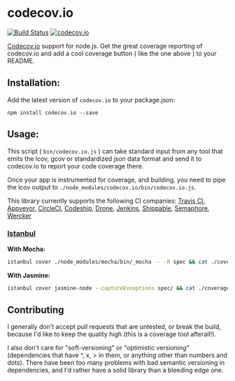 # codecov.io

[![Build Status][travis-image]][travis-url] [![codecov.io](https://codecov.io/github/cainus/codecov.io/coverage.svg?branch=master)](https://codecov.io/github/cainus/codecov.io?branch=master)

[Codecov.io](https://codecov.io/) support for node.js.  Get the great coverage reporting of codecov.io and add a cool coverage button ( like the one above ) to your README.

## Installation:
Add the latest version of `codecov.io` to your package.json:
```
npm install codecov.io --save
```

## Usage:

This script ( `bin/codecov.io.js` ) can take standard input from any tool that emits the lcov, gcov or standardized json data format and send it to codecov.io to report your code coverage there.

Once your app is instrumented for coverage, and building, you need to pipe the lcov output to `./node_modules/codecov.io/bin/codecov.io.js`.

This library currently supports the following CI companies: [Travis CI](https://travis-ci.org/), [Appveyor](https://appveyor.com/), [CircleCI](https://circleci.com/), [Codeship](https://codeship.io/), [Drone](https://drone.io/), [Jenkins](http://jenkins-ci.org/), [Shippable](https://shippable.com/), [Semaphore](https://semaphoreapp.com/), [Wercker](https://wercker.com/)


### [Istanbul](https://github.com/gotwarlost/istanbul)

**With Mocha:**

```sh
istanbul cover ./node_modules/mocha/bin/_mocha -- -R spec && cat ./coverage/coverage.json | ./node_modules/codecov.io/bin/codecov.io.js
```

**With Jasmine:**

```sh
istanbul cover jasmine-node --captureExceptions spec/ && cat ./coverage/coverage.json | ./node_modules/codecov.io/bin/codecov.io.js
```

[travis-image]: https://travis-ci.org/cainus/codecov.io.svg?branch=master
[travis-url]: https://travis-ci.org/cainus/codecov.io


## Contributing

I generally don't accept pull requests that are untested, or break the build, because I'd like to keep the quality high (this is a coverage tool afterall!).

I also don't care for "soft-versioning" or "optimistic versioning" (dependencies that have ^, x, > in them, or anything other than numbers and dots).  There have been too many problems with bad semantic versioning in dependencies, and I'd rather have a solid library than a bleeding edge one.
